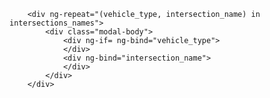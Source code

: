         <div ng-repeat="(vehicle_type, intersection_name) in intersections_names">
            <div class="modal-body">
                <div ng-if= ng-bind="vehicle_type">
                </div>
                <div ng-bind="intersection_name">
                </div>
            </div>
        </div>
